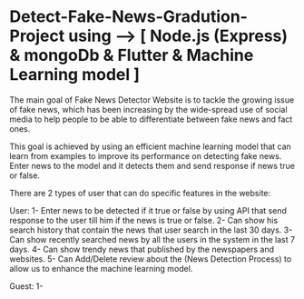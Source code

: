 # Detect-Fake-News-Gradution-Project using --> [ Node.js (Express) & mongoDb & Flutter & Machine Learning model ]

The main goal of Fake News Detector Website is to tackle the growing issue of fake news, which has been increasing by the wide-spread use of social media to help people to be able to differentiate between fake news and fact ones.

This goal is achieved by using an efficient machine learning model that can learn from examples to improve its performance on detecting fake news.
Enter news to the model  and it detects them and send response if news true or false.

There are 2 types of user that can do specific features in the website:

User:
1- Enter news to be detected if it true or false by using API that send response to the user till him if the news is true or false.
2- Can show his search history that contain the news that user search in the last 30 days.
3- Can show recently searched news by all the users in the system in the last 7 days.
4- Can show trendy news that published by the newspapers and websites.
5- Can Add/Delete review about the (News Detection Process) to allow us to enhance the machine learning model.

Guest:
1-
